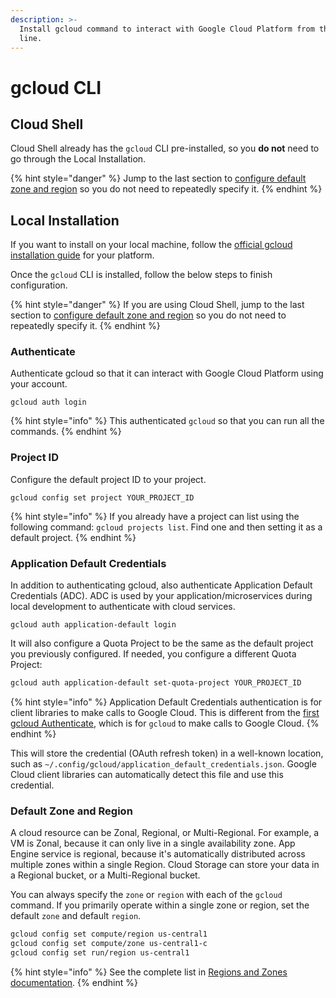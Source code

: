 ```yaml
---
description: >-
  Install gcloud command to interact with Google Cloud Platform from the command
  line.
---
```


# gcloud CLI

## Cloud Shell

Cloud Shell already has the `gcloud` CLI pre-installed, so you **do not** need to go through the Local Installation.

{% hint style="danger" %}
Jump to the last section to [configure default zone and region](gcloud-cli.md#default-zone-and-region) so you do not need to repeatedly specify it.
{% endhint %}

## Local Installation

If you want to install on your local machine, follow the [official gcloud installation guide](https://cloud.google.com/sdk/docs/downloads-interactive#linux) for your platform.

Once the `gcloud` CLI is installed, follow the below steps to finish configuration.

{% hint style="danger" %}
If you are using Cloud Shell, jump to the last section to [configure default zone and region](gcloud-cli.md#default-zone-and-region) so you do not need to repeatedly specify it.
{% endhint %}

### Authenticate

Authenticate gcloud so that it can interact with Google Cloud Platform using your account.

```text
gcloud auth login
```

{% hint style="info" %}
This authenticated `gcloud` so that you can run all the commands.
{% endhint %}

### Project ID

Configure the default project ID to your project.

```text
gcloud config set project YOUR_PROJECT_ID
```

{% hint style="info" %}
If you already have a project can list using the following command: `gcloud projects list`. Find one and then setting it as a default project.
{% endhint %}

### Application Default Credentials

In addition to authenticating gcloud, also authenticate Application Default Credentials \(ADC\). ADC is used by your application/microservices during local development to authenticate with cloud services.

```text
gcloud auth application-default login
```

It will also configure a Quota Project to be the same as the default project you previously configured. If needed, you configure a different Quota Project:

```bash
gcloud auth application-default set-quota-project YOUR_PROJECT_ID
```

{% hint style="info" %}
Application Default Credentials authentication is for client libraries to make calls to Google Cloud. This is different from the [first gcloud Authenticate](gcloud-cli.md#authenticate), which is for `gcloud` to make calls to Google Cloud.
{% endhint %}

This will store the credential \(OAuth refresh token\) in a well-known location, such as `~/.config/gcloud/application_default_credentials.json`. Google Cloud client libraries can automatically detect this file and use this credential.

### Default Zone and Region

A cloud resource can be Zonal, Regional, or Multi-Regional. For example, a VM is Zonal, because it can only live in a single availability zone. App Engine service is regional, because it's automatically distributed across multiple zones within a single Region.  Cloud Storage can store your data in a Regional bucket, or a Multi-Regional bucket.

You can always specify the `zone` or `region` with each of the `gcloud` command. If you primarily operate within a single zone or region, set the default `zone` and default `region`.

```bash
gcloud config set compute/region us-central1
gcloud config set compute/zone us-central1-c
gcloud config set run/region us-central1
```

{% hint style="info" %}
See the complete list in [Regions and Zones documentation](https://cloud.google.com/compute/docs/regions-zones).
{% endhint %}

